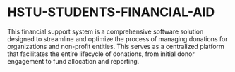 # HSTU-STUDENTS-FINANCIAL-AID
This financial support system is a comprehensive software solution designed to streamline and optimize the process of managing donations for organizations and non-profit entities. This serves as a centralized platform that facilitates the entire lifecycle of donations, from initial donor engagement to fund allocation and reporting.
